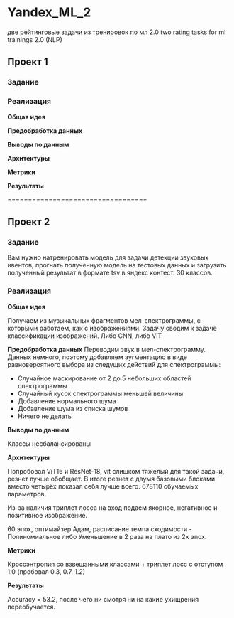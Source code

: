 # Yandex_ML_2
две рейтинговые задачи из тренировок по мл 2.0 
two rating tasks for ml trainings 2.0 (NLP)
## Проект 1

### Задание

### Реализация

**Общая идея**

**Предобработка данных**

**Выводы по данным**

**Архитектуры**

**Метрики**

**Результаты**

==================================

## Проект 2

### Задание


Вам нужно натренировать модель для задачи детекции звуковых ивентов, 
прогнать полученную модель на тестовых данных и загрузить полученный результат в формате tsv в яндекс контест.
30 классов.

### Реализация

**Общая идея**

Получаем из музыкальных фрагментов мел-спектрограммы, с которыми работаем, как с изображениями.
Задачу сводим к задаче классификации изображений. Либо CNN, либо ViT

**Предобработка данных**
Переводим звук в мел-спектрограмму.
Данных немного, поэтому добавляем аугментацию в виде равновероятного выбора из следущих действий для спектрограммы:

- Случайное маскирование от 2 до 5 небольших областей спектрограммы
- Случайный кусок спектрограммы меньшей величины
- Добавление нормального шума
- Добавление шума из списка шумов
- Ничего не делать

**Выводы по данным**

Классы несбалансированы

**Архитектуры**

Попробовал ViT16 и ResNet-18, vit слишком тяжелый для такой задачи, резнет лучше обобщает.
В итоге резнет с двумя базовыми блоками вместо четырёх показал себя лучше всего.
678110 обучаемых параметров.

Из-за наличия триплет лосса на вход подаем якорное, негативное и позитивное изображение.

60 эпох, оптимайзер Адам, расписание темпа сходимости - Полиномиальное либо Уменьшение в 2 раза на плато из 2х эпох.

**Метрики**

Кроссэнтропия со взвешанными классами + триплет лосс с отступом 1.0 (пробовал 0.3, 0.7, 1.2)

**Результаты**

Accuracy = 53.2, после чего ни смотря ни на какие ухищрения переобучается. 



